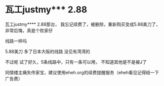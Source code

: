 # 瓦工justmy*** 2.88


瓦工justmy**** 2.88那台， 我忘记续费了，被删除，重新购买变成5.88美刀了，非常后悔，真是个败家仔

线路一样吗

5.88美刀 多了日本大阪的线路 没见有湾湾的

不过呢 试了好久，5条线路中，只有一条可以用， 不知道其他是不是被J了

同情楼主痛失传家宝，建议使用eheh.org的续费提醒服务（eheh看见记得结一下广告费）<img id="aimg_m408d" onclick="zoom(this, this.src, 0, 0, 0)" class="zoom" src="https://cdn.jsdelivr.net/gh/hishis/forum-master/public/images/patch.gif" onmouseover="img_onmouseoverfunc(this)" onload="thumbImg(this)" border="0" alt="" />
